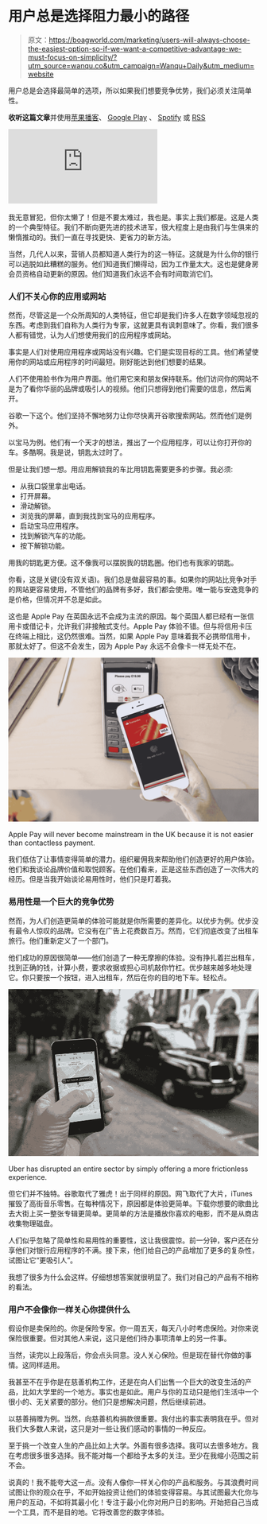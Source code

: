 # 用户总是选择阻力最小的路径

> 原文：<https://boagworld.com/marketing/users-will-always-choose-the-easiest-option-so-if-we-want-a-competitive-advantage-we-must-focus-on-simplicity/?utm_source=wanqu.co&utm_campaign=Wanqu+Daily&utm_medium=website>

用户总是会选择最简单的选项，所以如果我们想要竞争优势，我们必须关注简单性。

**收听这篇文章**并使用[苹果播客](https://podcasts.apple.com/gb/podcast/digital-insights/id997054983)、 [Google Play](https://podcasts.google.com/?feed=aHR0cHM6Ly9mZWVkcy5zaW1wbGVjYXN0LmNvbS9tME8zdV9kQQ%3D%3D) 、 [Spotify](https://open.spotify.com/show/57mN4sZlQlFanCPuY0IM7M?si=daiv6XH-TNWyDjc1sw6NOA) 或 [RSS](https://feeds.simplecast.com/m0O3u_dA)



<noscript><iframe title="Users always choose the path of least resistance" src="https://www.youtube.com/embed/srEqs0K94uk?feature=oembed" frameborder="0" allow="accelerometer; autoplay; clipboard-write; encrypted-media; gyroscope; picture-in-picture" allowfullscreen="">视频</iframe></noscript>



我无意冒犯，但你太懒了！但是不要太难过，我也是。事实上我们都是。这是人类的一个典型特征。我们不断向更先进的技术进军，很大程度上是由我们与生俱来的懒惰推动的。我们一直在寻找更快、更省力的新方法。

当然，几代人以来，营销人员都知道人类行为的这一特征。这就是为什么你的银行可以逃脱如此糟糕的服务。他们知道我们懒得动，因为工作量太大。这也是健身房会员资格自动更新的原因。他们知道我们永远不会有时间取消它们。

### 人们不关心你的应用或网站

然而，尽管这是一个众所周知的人类特征，但它却是我们许多人在数字领域忽视的东西。考虑到我们自称为人类行为专家，这就更具有讽刺意味了。你看，我们很多人都有错觉，认为人们想使用我们的应用程序或网站。

事实是人们对使用应用程序或网站没有兴趣。它们是实现目标的工具。他们希望使用你的网站或应用程序的时间最短。刚好能达到他们想要的结果。

人们不使用脸书作为用户界面。他们用它来和朋友保持联系。他们访问你的网站不是为了看你华丽的品牌或吸引人的视频。他们只想得到他们需要的信息，然后离开。

谷歌一下这个。他们坚持不懈地努力让你尽快离开谷歌搜索网站。然而他们是例外。

以宝马为例。他们有一个天才的想法，推出了一个应用程序，可以让你打开你的车。多酷啊。我是说，钥匙太过时了。

但是让我们想一想。用应用解锁我的车比用钥匙需要更多的步骤。我必须:

*   从我口袋里拿出电话。
*   打开屏幕。
*   滑动解锁。
*   浏览我的屏幕，直到我找到宝马的应用程序。
*   启动宝马应用程序。
*   找到解锁汽车的功能。
*   按下解锁功能。

用我的钥匙更方便。这不像我可以摆脱我的钥匙圈。他们也有我家的钥匙。

你看，这是关键(没有双关语)。我们总是做最容易的事。如果你的网站比竞争对手的网站更容易使用，不管他们的品牌有多好，我们都会使用。唯一能与安逸竞争的是价格，但情况并不总是如此。

这也是 Apple Pay 在英国永远不会成为主流的原因。每个英国人都已经有一张信用卡或借记卡，允许我们非接触式支付。Apple Pay 体验不错。但与将信用卡压在终端上相比，这仍然很难。当然，如果 Apple Pay 意味着我不必携带信用卡，那就太好了。但这不会发生，因为 Apple Pay 永远不会像卡一样无处不在。



<noscript><img decoding="async" src="img/c02955b19049c929e6953c0bd4933d1c.png" alt="Apple Pay will never become mainstream in the UK because it is not easier than contactless payment." data-original-src="https://boagworld.com/wp-content/uploads/2016/02/applepay.jpg"/></noscript>

Apple Pay will never become mainstream in the UK because it is not easier than contactless payment.



我们低估了让事情变得简单的潜力。组织雇佣我来帮助他们创造更好的用户体验。他们和我谈论品牌价值和取悦顾客。在他们看来，正是这些东西创造了一次伟大的经历。但是当我开始谈论易用性时，他们只是盯着我。

### 易用性是一个巨大的竞争优势

然而，为人们创造更简单的体验可能就是你所需要的差异化。以优步为例。优步没有最令人惊叹的品牌。它没有在广告上花费数百万。然而，它们彻底改变了出租车旅行。他们重新定义了一个部门。

他们成功的原因很简单——他们创造了一种无摩擦的体验。没有挣扎着拦出租车，找到正确的钱，计算小费，要求收据或担心司机敲你竹杠。优步越来越多地处理它。你只要按一个按钮，进入出租车，然后在你的目的地下车。轻松点。



<noscript><img decoding="async" src="img/97dc55db029214f484874e28a3cdbee1.png" alt="Uber has disrupted an entire sector by simply offering a more frictionless experience." data-original-src="https://boagworld.com/wp-content/uploads/2014/11/NEWS-uber.jpg"/></noscript>

Uber has disrupted an entire sector by simply offering a more frictionless experience.



但它们并不独特。谷歌取代了雅虎！出于同样的原因。网飞取代了大片，iTunes 摧毁了高街音乐零售。在每种情况下，原因都是体验更简单。下载你想要的歌曲比去大街上买一整张专辑更简单。更简单的方法是播放你喜欢的电影，而不是从商店收集物理磁盘。

人们似乎忽略了简单性和易用性的重要性，这让我很震惊。前一分钟，客户还在分享他们对银行应用程序的不满。接下来，他们给自己的产品增加了更多的复杂性，试图让它“更吸引人”。

我想了很多为什么会这样。仔细想想答案就很明显了。我们对自己的产品有不相称的看法。

### 用户不会像你一样关心你提供什么

假设你是卖保险的。你是保险专家。你一周五天，每天八小时考虑保险。对你来说保险很重要。但对其他人来说，这只是他们待办事项清单上的另一件事。

当然，读完以上段落后，你会点头同意。没人关心保险。但是现在替代你做的事情。这同样适用。

我甚至不在乎你是在慈善机构工作，还是在向人们出售一个巨大的改变生活的产品，比如大学里的一个地方。事实也是如此。用户与你的互动只是他们生活中一个很小的、无关紧要的部分。他们只是想解决问题，然后继续前进。

以慈善捐赠为例。当然，向慈善机构捐款很重要。我付出的事实表明我在乎。但对我们大多数人来说，这只是对一些让我们感动的事情的一种反应。

至于挑一个改变人生的产品比如上大学。外面有很多选择。我可以去很多地方。我在考虑很多很多选择。我不能对每一个都给予太多的关注。至少在我缩小范围之前不会。

说真的！我不能夸大这一点。没有人像你一样关心你的产品和服务。与其浪费时间试图让你的观众在乎，不如开始投资让他们的体验变得容易。与其试图最大化你与用户的互动，不如将其最小化！专注于最小化你对用户日的影响。开始把自己当成一个工具，而不是目的地。它将改善您的数字体验。